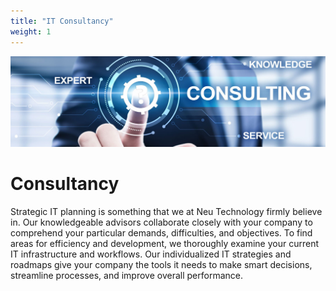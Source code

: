 ```yaml
---
title: "IT Consultancy"
weight: 1
---
```



![IT Consultancy](/images/consultingserv.jpg)

# Consultancy

Strategic IT planning is something that we at Neu Technology firmly believe in. Our knowledgeable advisors collaborate closely with your company to comprehend your particular demands, difficulties, and objectives. To find areas for efficiency and development, we thoroughly examine your current IT infrastructure and workflows. Our individualized IT strategies and roadmaps give your company the tools it needs to make smart decisions, streamline processes, and improve overall performance.




